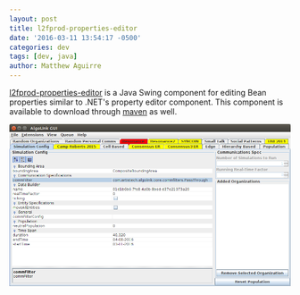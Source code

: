 ```yaml
---
layout: post
title: l2fprod-properties-editor
date: '2016-03-11 13:54:17 -0500'
categories: dev
tags: [dev, java]
author: Matthew Aguirre
---
```


[l2fprod-properties-editor](https://github.com/ZenHarbinger/l2fprod-properties-editor) is a Java Swing component for editing Bean properties similar to .NET's property editor component.  This component is available to download through [maven](http://mvnrepository.com/artifact/org.tros/l2fprod-properties-editor) as well.  

![](/tros-images/l2fprod-screen.png)
